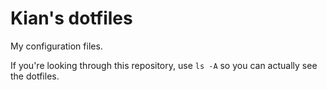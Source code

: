 # Kian's dotfiles

My configuration files.

If you're looking through this repository, use `ls -A` so you can actually see
the dotfiles.
